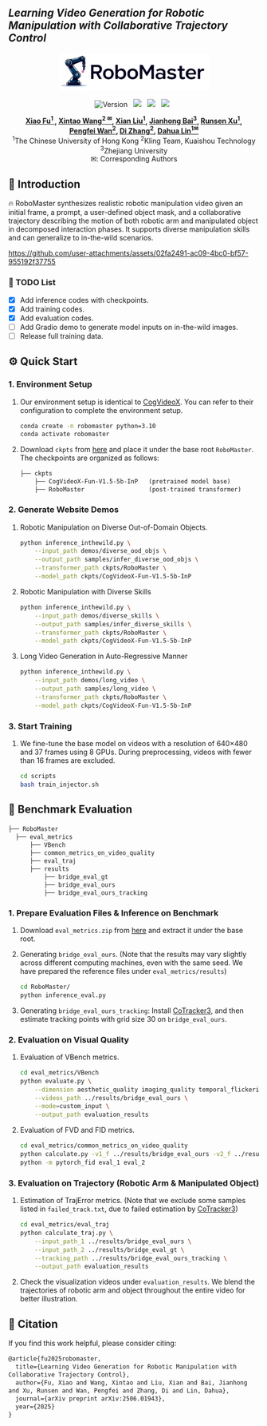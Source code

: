 ## ___***Learning Video Generation for Robotic Manipulation with Collaborative Trajectory Control***___
<div align="center">
<img src='img/logo.png' style="height:75px"></img>

![Version](https://img.shields.io/badge/version-1.0.0-blue) &nbsp;
 <a href='http://fuxiao0719.github.io/projects/robomaster'><img src='https://img.shields.io/badge/Project-Page-Green'></a> &nbsp;
 <a href='https://arxiv.org/pdf/2506.01943'><img src='https://img.shields.io/badge/arXiv-2506.01943-b31b1b.svg'></a> &nbsp;
 <a href='https://huggingface.co/KwaiVGI/RoboMaster'><img src='https://img.shields.io/badge/%F0%9F%A4%97%20Hugging%20Face-Model-blue'></a> &nbsp;

**[Xiao Fu<sup>1 </sup>](https://fuxiao0719.github.io/), 
[Xintao Wang<sup>2 &#9993;</sup>](https://xinntao.github.io/), 
[Xian Liu<sup>1</sup>](https://alvinliu0.github.io/), 
[Jianhong Bai<sup>3</sup>](https://jianhongbai.github.io/), 
[Runsen Xu<sup>1</sup>](https://runsenxu.com/), <br>
[Pengfei Wan<sup>2</sup>](https://scholar.google.com/citations?user=P6MraaYAAAAJ&hl=en),
[Di Zhang<sup>2</sup>](https://openreview.net/profile?id=~Di_ZHANG3),
[Dahua Lin<sup>1&#9993;</sup>](http://dahua.site/)** 
<br>
<sup>1</sup>The Chinese University of Hong Kong
<sup>2</sup>Kling Team, Kuaishou Technology
<sup>3</sup>Zhejiang University
<br>
&#9993;: Corresponding Authors

</div>

## 🌟 Introduction

🔥 RoboMaster synthesizes realistic robotic manipulation video given an initial frame, a prompt, a user-defined object mask, and a collaborative trajectory describing the motion of both robotic arm and manipulated object in decomposed interaction phases. It supports diverse manipulation skills and can generalize to in-the-wild scenarios.

https://github.com/user-attachments/assets/02fa2491-ac09-4bc0-bf57-955192f37755

### 📝 TODO List
- [x] Add inference codes with checkpoints.
- [x] Add training codes.
- [x] Add evaluation codes.
- [ ] Add Gradio demo to generate model inputs on in-the-wild images.
- [ ] Release full training data.

## ⚙️ Quick Start

### 1. Environment Setup

1. Our environment setup is identical to [CogVideoX](https://github.com/THUDM/CogVideo). You can refer to their configuration to complete the environment setup.
    ```bash
    conda create -n robomaster python=3.10
    conda activate robomaster
    ```
2. Download `ckpts` from [here](https://huggingface.co/KwaiVGI/RoboMaster/tree/main) and place it under the base root `RoboMaster`. The checkpoints are organized as follows:
    ```
    ├── ckpts
        ├── CogVideoX-Fun-V1.5-5b-InP   (pretrained model base)
        ├── RoboMaster                  (post-trained transformer)
    ```

### 2. Generate Website Demos

1. Robotic Manipulation on Diverse Out-of-Domain Objects.
    ```bash
    python inference_inthewild.py \
        --input_path demos/diverse_ood_objs \
        --output_path samples/infer_diverse_ood_objs \
        --transformer_path ckpts/RoboMaster \
        --model_path ckpts/CogVideoX-Fun-V1.5-5b-InP
    ```

2. Robotic Manipulation with Diverse Skills
    ```bash
    python inference_inthewild.py \
        --input_path demos/diverse_skills \
        --output_path samples/infer_diverse_skills \
        --transformer_path ckpts/RoboMaster \
        --model_path ckpts/CogVideoX-Fun-V1.5-5b-InP
    ```

3. Long Video Generation in Auto-Regressive Manner
    ```bash
    python inference_inthewild.py \
        --input_path demos/long_video \
        --output_path samples/long_video \
        --transformer_path ckpts/RoboMaster \
        --model_path ckpts/CogVideoX-Fun-V1.5-5b-InP
    ```

### 3. Start Training
1. We fine-tune the base model on videos with a resolution of 640×480 and 37 frames using 8 GPUs. During preprocessing, videos with fewer than 16 frames are excluded.
    ```bash
    cd scripts
    bash train_injector.sh
    ```
    
## 🚀 Benchmark Evaluation
  ```
├── RoboMaster
    ├── eval_metrics
        ├── VBench
        ├── common_metrics_on_video_quality
        ├── eval_traj
        ├── results
            ├── bridge_eval_gt
            ├── bridge_eval_ours
            ├── bridge_eval_ours_tracking
  ```
### 1.  Prepare Evaluation Files & Inference on Benchmark
1. Download `eval_metrics.zip` from [here](https://huggingface.co/KwaiVGI/RoboMaster/tree/main) and extract it under the base root.

2. Generating `bridge_eval_ours`. (Note that the results may vary slightly across different computing machines, even with the same seed. We have prepared the reference files under `eval_metrics/results`)
    ```bash
    cd RoboMaster/
    python inference_eval.py
    ```
3. Generating `bridge_eval_ours_tracking`: Install [CoTracker3](https://github.com/facebookresearch/co-tracker), and then estimate tracking points with grid size 30 on `bridge_eval_ours`. 

### 2.  Evaluation on Visual Quality

1. Evaluation of VBench metrics.
    ```bash
    cd eval_metrics/VBench
    python evaluate.py \
        --dimension aesthetic_quality imaging_quality temporal_flickering motion_smoothness subject_consistency background_consistency \
        --videos_path ../results/bridge_eval_ours \
        --mode=custom_input \
        --output_path evaluation_results
    ```
2. Evaluation of FVD and FID metrics.
    ```bash
    cd eval_metrics/common_metrics_on_video_quality
    python calculate.py -v1_f ../results/bridge_eval_ours -v2_f ../results/bridge_eval_gt
    python -m pytorch_fid eval_1 eval_2
    ```

### 3.  Evaluation on Trajectory (Robotic Arm & Manipulated Object)

1. Estimation of TrajError metrics. (Note that we exclude some samples listed in `failed_track.txt`, due to failed estimation by [CoTracker3](https://github.com/facebookresearch/co-tracker))
    ```bash
    cd eval_metrics/eval_traj
    python calculate_traj.py \
        --input_path_1 ../results/bridge_eval_ours \
        --input_path_2 ../results/bridge_eval_gt \
        --tracking_path ../results/bridge_eval_ours_tracking \
        --output_path evaluation_results
    ```
2. Check the visualization videos under `evaluation_results`. We blend the trajectories of robotic arm and object throughout the entire video for better illustration.

####

## 🔗 Citation
If you find this work helpful, please consider citing:
```BibTeXw
@article{fu2025robomaster,
  title={Learning Video Generation for Robotic Manipulation with Collaborative Trajectory Control},
  author={Fu, Xiao and Wang, Xintao and Liu, Xian and Bai, Jianhong and Xu, Runsen and Wan, Pengfei and Zhang, Di and Lin, Dahua},
  journal={arXiv preprint arXiv:2506.01943},
  year={2025}
}
```
